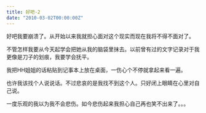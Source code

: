```yaml
---
title: 好吧-2
date: "2010-03-02T00:00:00Z"
---
```


好吧我要崩溃了。从开始以来我就担心面对这个现实而现在我将不得不面对了。

不管怎样我要从今天起学会把她从我的脑袋里抹去。以前曾有过的文字记录对于我更像是刀子的划痕，我要学会抚平。

我把HH姐姐的话粘贴到记事本上放在桌面，一伤心个不停就拿起来看一遍。

也许我该找个人说说话。不过悲哀的是我找不到这个人。只好闭上眼睛在心里对自己说。

一度乐观的我以为我不会悲伤。如今悲伤起来我担心自己再也笑不出来了。。。